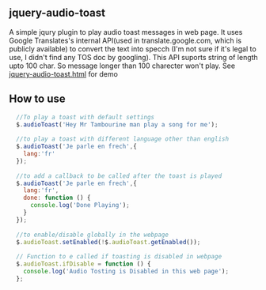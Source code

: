 jquery-audio-toast
------------------

A simple jqury plugin to play audio toast messages in web page. It uses Google Translates's internal API(used in translate.google.com, which is publicly available) to convert the text into specch (I'm not sure if it's legal to use, I didn't find any TOS doc by googling). This API suports string of length upto 100 char. So message longer than 100 charecter won't play. See [jquery-audio-toast.html](jquery-audio-toast.html) for demo

How to use
----------

```javascript
  //To play a toast with default settings
  $.audioToast('Hey Mr Tambourine man play a song for me');
  
  //to play a toast with different language other than english
  $.audioToast('Je parle en frech',{
    lang:'fr'
  });
  
  //to add a callback to be called after the toast is played
  $.audioToast('Je parle en frech',{
    lang:'fr',
    done: function () {
      console.log('Done Playing');
    }
  });
  
  //to enable/disable globally in the webpage
  $.audioToast.setEnabled(!$.audioToast.getEnabled());
  
  // Function to e called if toasting is disabled in webpage
  $.audioToast.ifDisable = function () {
    console.log('Audio Tosting is Disabled in this web page');
  };
  
  
```

